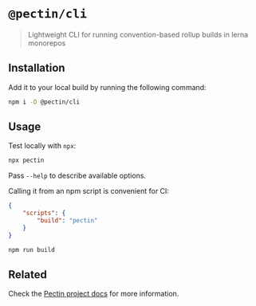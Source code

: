 # `@pectin/cli`

> Lightweight CLI for running convention-based rollup builds in lerna monorepos

## Installation

Add it to your local build by running the following command:

```sh
npm i -D @pectin/cli
```

## Usage

Test locally with `npx`:

```sh
npx pectin
```

Pass `--help` to describe available options.

Calling it from an npm script is convenient for CI:

```json
{
    "scripts": {
        "build": "pectin"
    }
}
```

```sh
npm run build
```

## Related

Check the [Pectin project docs](https://github.com/evocateur/pectin#readme) for more information.
